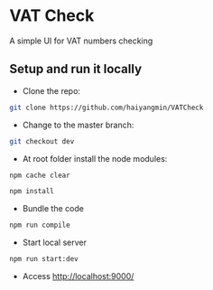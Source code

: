 # VAT Check
A simple UI for VAT numbers checking

## Setup and run it locally
- Clone the repo:
```bash
git clone https://github.com/haiyangmin/VATCheck
```

- Change to the master branch:
```bash
git checkout dev
```
- At root folder install the node modules:
```bash
npm cache clear

npm install
```
- Bundle the code
```bash
npm run compile
```
- Start local server
```bash
npm run start:dev
```

- Access [http://localhost:9000/](http://localhost:9000/)
